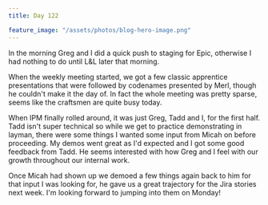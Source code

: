 ```yaml
---
title: Day 122

feature_image: "/assets/photos/blog-hero-image.png"
---
```


In the morning Greg and I did a quick push to staging for Epic, otherwise I had nothing to do until
L&L later that morning.

When the weekly meeting started, we got a few classic apprentice presentations that were followed
by codenames presented by Merl, though he couldn't make it the day of. In fact the whole meeting
was pretty sparse, seems like the craftsmen are quite busy today.

When IPM finally rolled around, it was just Greg, Tadd and I, for the first half. Tadd isn't super
technical so while we get to practice demonstrating in layman, there were some things I wanted
some input from Micah on before proceeding. My demos went great as I'd expected and I got some
good feedback from Tadd. He seems interested with how Greg and I feel with our growth throughout
our internal work.

Once Micah had shown up we demoed a few things again back to him for that input I was looking for,
he gave us a great trajectory for the Jira stories next week. I'm looking forward to jumping into
them on Monday!